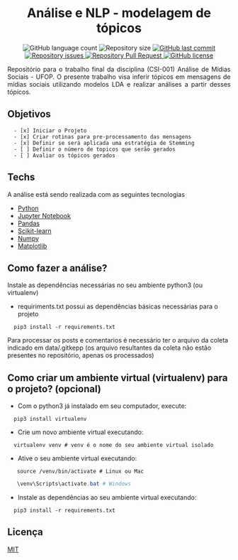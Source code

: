 
<h1 align="center"> Análise e NLP - modelagem de tópicos </h1>

<p align="center">
  <img alt="GitHub language count" src="https://img.shields.io/github/languages/count/LucasPereiraMiranda/topic-modeling">

  <img alt="Repository size" src="https://img.shields.io/github/repo-size/LucasPereiraMiranda/topic-modeling">
  
  <a href="https://github.com/LucasPereiraMiranda/topic-modeling/commits/master">
    <img alt="GitHub last commit" src="https://img.shields.io/github/last-commit/LucasPereiraMiranda/topic-modeling">
  </a>

  <a href="https://github.com/LucasPereiraMiranda/topic-modeling/issues">
    <img alt="Repository issues" src="https://img.shields.io/github/issues/LucasPereiraMiranda/topic-modeling">
  </a>

  <a href="https://github.com/LucasPereiraMiranda/topic-modeling/issues-pr/">
    <img alt="Repository Pull Request" src="https://img.shields.io/github/issues-pr/LucasPereiraMiranda/topic-modeling">
  </a>

  <a href="https://github.com/LucasPereiraMiranda/nlw-01-ecoleta/issues">
    <img alt="GitHub license" src="https://img.shields.io/github/license/LucasPereiraMiranda/topic-modeling">
  </a>
</p>

<p align="justify"> Repositório para o trabalho final da disciplina (CSI-001) Análise de Mídias Sociais - UFOP. O presente trabalho visa inferir tópicos em mensagens de mídias
sociais utilizando modelos LDA e realizar análises a partir desses tópicos.
</p>

## Objetivos
```
  - [x] Iniciar o Projeto
  - [x] Criar rotinas para pre-processamento das mensagens
  - [x] Definir se será aplicada uma estratégia de Stemming
  - [ ] Definir o número de topicos que serão gerados
  - [ ] Avaliar os tópicos gerados
```

## Techs

A análise está sendo realizada com as seguintes tecnologias

- [Python](https://www.python.org/)
- [Jupyter Notebook](https://jupyter.org/)
- [Pandas](https://pandas.pydata.org/)
- [Scikit-learn](https://scikit-learn.org/stable/)
- [Numpy](https://numpy.org/)
- [Matplotlib](https://matplotlib.org/)


## Como fazer a análise?

Instale as dependências necessárias no seu ambiente python3 (ou virtualenv)

- requiriments.txt possui as dependências básicas necessárias para o projeto

```shell
  pip3 install -r requirements.txt
```

Para processar os posts e comentarios é necessário ter o arquivo da coleta
indicado em data/.gitkepp (os arquivo resultantes da coleta não estão presentes no repositório, apenas os processados)


## Como criar um ambiente virtual (virtualenv) para o projeto? (opcional)

- Com o python3 já instalado em seu computador, execute:

```shell
  pip3 install virtualenv
```

- Crie um novo ambiente virtual executando:

```shell
  virtualenv venv # venv é o nome do seu ambiente virtual isolado
```

- Ative o seu ambiente virtual executando:

```shell
   source /venv/bin/activate # Linux ou Mac
```
```powershell
   \venv\Scripts\activate.bat # Windows
```

- Instale as dependências ao seu ambiente virtual executando:

```shell
  pip3 install -r requirements.txt
```

## Licença
[MIT](https://choosealicense.com/licenses/mit/)